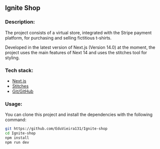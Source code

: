 ## Ignite Shop

### Description:

The project consists of a virtual store, integrated with the Stripe payment platform, for purchasing and selling fictitious t-shirts.

Developed in the latest version of Next.js (Version 14.0) at the moment, the project uses the main features of Next 14 and uses the stitches tool for styling.

### Tech stack:

- [Next.js](https://nextjs.org)
- [Stitches](https://stitches.dev)
- [Git/GitHub](https://git-scm.com)

### Usage:

You can clone this project and install the dependencies with the following command:

```sh
git https://github.com/EduVieira131/Ignite-shop
cd Ignite-shop
npm install
npm run dev
```
